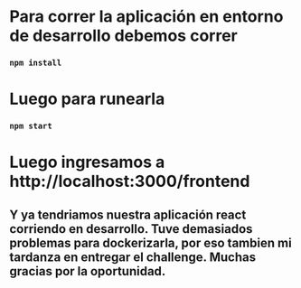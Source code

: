 # Para correr la aplicación en entorno de desarrollo debemos correr

### `npm install`

# Luego para runearla

### `npm start`


# Luego ingresamos a http://localhost:3000/frontend

## Y ya tendriamos nuestra aplicación react corriendo en desarrollo. Tuve demasiados problemas para dockerizarla, por eso tambien mi tardanza en entregar el challenge. Muchas gracias por la oportunidad.

